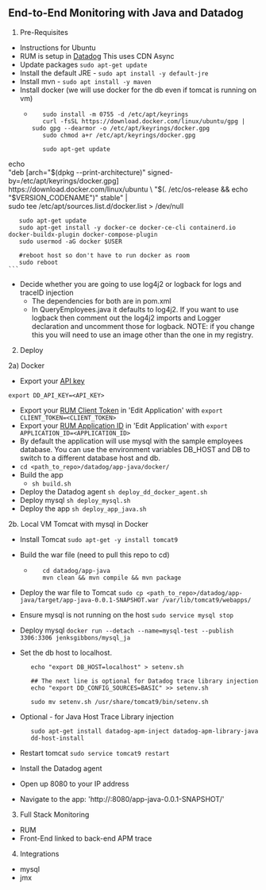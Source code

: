 End-to-End Monitoring with Java and Datadog
--

1. Pre-Requisites

- Instructions for Ubuntu  
- RUM is setup in [Datadog](https://docs.datadoghq.com/real_user_monitoring/browser/)
 This uses CDN Async  
- Update packages ```sudo apt-get update```  
- Install the default JRE - ```sudo apt install -y default-jre```  
- Install mvn - ```sudo apt install -y maven```  
- Install docker (we will use docker for the db even if tomcat is running on vm)  
  - ```  
       sudo install -m 0755 -d /etc/apt/keyrings  
       curl -fsSL https://download.docker.com/linux/ubuntu/gpg | sudo gpg --dearmor -o /etc/apt/keyrings/docker.gpg  
       sudo chmod a+r /etc/apt/keyrings/docker.gpg  
  
       sudo apt-get update  
echo \
"deb [arch="$(dpkg --print-architecture)" signed-by=/etc/apt/keyrings/docker.gpg] https://download.docker.com/linux/ubuntu \
"$(. /etc/os-release && echo "$VERSION_CODENAME")" stable" | \
sudo tee /etc/apt/sources.list.d/docker.list > /dev/null
         
       sudo apt-get update  
       sudo apt-get install -y docker-ce docker-ce-cli containerd.io docker-buildx-plugin docker-compose-plugin  
       sudo usermod -aG docker $USER  
  
       #reboot host so don't have to run docker as room  
       sudo reboot    
    ```  
- Decide whether you are going to use log4j2 or logback for logs and traceID
injection  
  - The dependencies for both are in pom.xml  
  - In QueryEmployees.java it defaults to log4j2. If you want to use logback
then comment out the log4j2 imports and Logger declaration and uncomment those
for logback.  NOTE: if you change this you will need to use an image other than
the one in my registry.  
2. Deploy  

2a) Docker  
  
- Export your [API key](https://app.datadoghq.com/account/settings#api)  
 ```
 export DD_API_KEY=<API_KEY>
 ```  
- Export your
[RUM Client Token](https://app.datadoghq.com/rum/list?from_ts=1633643340056&to_ts=1633729740056&live=true)
in 'Edit Application' with ```export CLIENT_TOKEN=<CLIENT_TOKEN>```  
- Export your
[RUM Application ID](https://app.datadoghq.com/rum/list?from_ts=1633643340056&to_ts=1633729740056&live=true)
in 'Edit Application' with ```export APPLICATION_ID=<APPLICATION_ID>```  
- By default the application will use mysql with the sample employees database.
  You can use the environment variables DB_HOST and DB to switch to a different
  database host and db.  
- ```cd <path_to_repo>/datadog/app-java/docker/```  
- Build the app  
  - ```sh build.sh```  
- Deploy the Datadog agent ```sh deploy_dd_docker_agent.sh```  
- Deploy mysql ```sh deploy_mysql.sh```  
- Deploy the app ```sh deploy_app_java.sh```  

2b.  Local VM Tomcat with mysql in Docker  
  
- Install Tomcat ```sudo apt-get -y install tomcat9```    
- Build the war file (need to pull this repo to cd)  
  - ```    
       cd datadog/app-java  
       mvn clean && mvn compile && mvn package  
    ```  
- Deploy the war file to Tomcat ```sudo cp <path_to_repo>/datadog/app-java/target/app-java-0.0.1-SNAPSHOT.war /var/lib/tomcat9/webapps/```
- Ensure mysql is not running on the host ```sudo service mysql stop```  
- Deploy mysql ```docker run --detach --name=mysql-test --publish 3306:3306 jenksgibbons/mysql_ja```  
- Set the db host to localhost.  
  ```  
     echo "export DB_HOST=localhost" > setenv.sh  

     ## The next line is optional for Datadog trace library injection
     echo "export DD_CONFIG_SOURCES=BASIC" >> setenv.sh  

     sudo mv setenv.sh /usr/share/tomcat9/bin/setenv.sh       
  ```  
- Optional - for Java Host Trace Library injection  
  ```
     sudo apt-get install datadog-apm-inject datadog-apm-library-java
     dd-host-install  
  ```
     
- Restart tomcat ```sudo service tomcat9 restart```  
- Install the Datadog agent  
- Open up 8080 to your IP address  
- Navigate to the app: 'http://<host>:8080/app-java-0.0.1-SNAPSHOT/'

3. Full Stack Monitoring  

- RUM
- Front-End linked to back-end APM trace  

4. Integrations  

- mysql  
- jmx  
